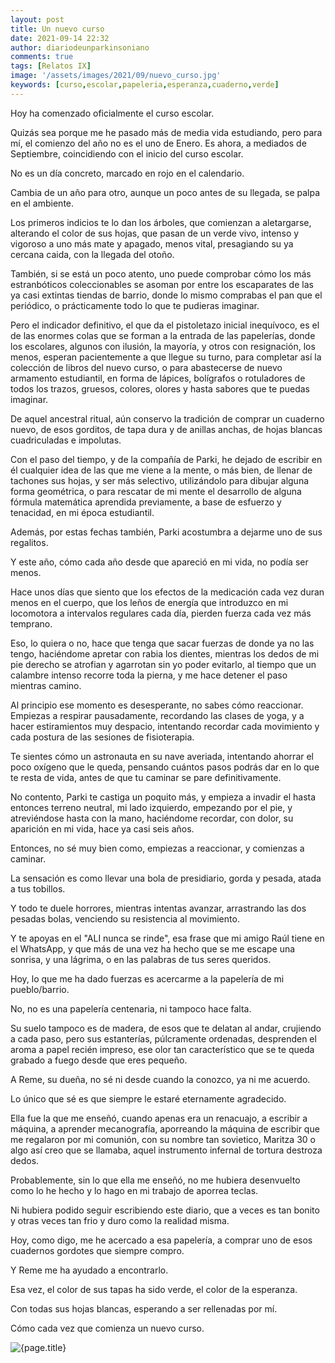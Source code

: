 ```yaml
---
layout: post
title: Un nuevo curso
date: 2021-09-14 22:32
author: diariodeunparkinsoniano
comments: true
tags: [Relatos IX]
image: '/assets/images/2021/09/nuevo_curso.jpg'
keywords: [curso,escolar,papeleria,esperanza,cuaderno,verde]
---
```

Hoy ha comenzado oficialmente el curso escolar.

Quizás sea porque me he pasado más de media vida estudiando, pero para mí, el comienzo del año no es el uno de Enero. Es ahora, a mediados de Septiembre, coincidiendo con el inicio del curso escolar.

No es un día concreto, marcado en rojo en el calendario.

Cambia de un año para otro, aunque un poco antes de su llegada, se palpa en el ambiente.

Los primeros indicios te lo dan los árboles, que comienzan a aletargarse, alterando el color de sus hojas, que pasan de un verde vivo, intenso y vigoroso a uno más mate y apagado, menos vital, presagiando su ya cercana caida, con la llegada del otoño.

También, si se está un poco atento, uno puede comprobar cómo los más estranbóticos coleccionables se asoman por entre los escaparates de las ya casi extintas tiendas de barrio, donde lo mismo comprabas el pan que el periódico, o prácticamente todo lo que te pudieras imaginar.

Pero el indicador definitivo, el que da el pistoletazo inicial inequívoco, es el de las enormes colas que se forman a la entrada de las papelerías, donde los escolares, algunos con ilusión, la mayoría, y otros con resignación, los menos, esperan pacientemente a que llegue su turno, para completar así la colección de libros del nuevo curso, o para abastecerse de nuevo armamento estudiantil, en forma de lápices, bolígrafos o rotuladores de todos los trazos, gruesos, colores, olores y hasta sabores que te puedas imaginar.

De aquel ancestral ritual, aún conservo la tradición de comprar un cuaderno nuevo, de esos gorditos, de tapa dura y de anillas anchas, de hojas blancas cuadriculadas e impolutas.

Con el paso del tiempo, y de la compañía de Parki, he dejado de escribir en él cualquier idea de las que me viene a la mente, o más bien, de llenar de tachones sus hojas, y ser más selectivo, utilizándolo para dibujar alguna forma geométrica, o para rescatar de mi mente el desarrollo de alguna fórmula matemática aprendida previamente, a base de esfuerzo y tenacidad, en mi época estudiantil.

Además, por estas fechas también, Parki acostumbra a dejarme uno de sus regalitos.

Y este año, cómo cada año desde que apareció en mi vida, no podía ser menos.

Hace unos días que siento que los efectos de la medicación cada vez duran menos en el cuerpo, que los leños de energía que introduzco en mi locomotora a intervalos regulares cada día, pierden fuerza cada vez más temprano.

Eso, lo quiera o no, hace que tenga que sacar fuerzas de donde ya no las tengo, haciéndome apretar con rabia los dientes, mientras los dedos de mi pie derecho se atrofian y agarrotan sin yo poder evitarlo, al tiempo que un calambre intenso recorre toda la pierna, y me hace detener el paso mientras camino.

Al principio ese momento es desesperante, no sabes cómo reaccionar.
Empiezas a respirar pausadamente, recordando las clases de yoga, y a hacer estiramientos muy despacio, intentando recordar cada movimiento y cada postura de las sesiones de fisioterapia.

Te sientes cómo un astronauta en su nave averiada, intentando ahorrar el poco oxígeno que le queda, pensando cuántos pasos podrás dar en lo que te resta de vida, antes de que tu caminar se pare definitivamente.

No contento, Parki te castiga un poquito más, y empieza a invadir el hasta entonces terreno neutral, mi lado izquierdo, empezando por el pie, y atreviéndose hasta con la mano, haciéndome recordar, con dolor, su aparición en mi vida, hace ya casi seis años.

Entonces, no sé muy bien como, empiezas a reaccionar, y comienzas a caminar.

La sensación es como llevar una bola de presidiario, gorda y pesada, atada a tus tobillos.

Y todo te duele horrores, mientras intentas avanzar, arrastrando las dos pesadas bolas, venciendo su resistencia al movimiento.

Y te apoyas en el "ALI nunca se rinde", esa frase que mi amigo Raúl tiene en el WhatsApp, y que más de una vez ha hecho que se me escape una sonrisa, y una lágrima, o en las palabras de tus seres queridos.

Hoy, lo que me ha dado fuerzas es acercarme a la papelería de mi pueblo/barrio.

No, no es una papelería centenaria, ni tampoco hace falta.

Su suelo tampoco es de madera, de esos que te delatan al andar, crujiendo a cada paso, pero sus estanterías, púlcramente ordenadas, desprenden el aroma a papel recién impreso, ese olor tan característico que se te queda grabado a fuego desde que eres pequeño.

A Reme, su dueña, no sé ni desde cuando la conozco, ya ni me acuerdo.

Lo único que sé es que siempre le estaré eternamente agradecido.

Ella fue la que me enseñó, cuando apenas era un renacuajo, a escribir a máquina, a aprender mecanografía, aporreando la máquina de escribir que me regalaron por mi comunión, con su nombre tan sovietico, Maritza 30 o algo así creo que se llamaba, aquel instrumento infernal de tortura destroza dedos.

Probablemente, sin lo que ella me enseñó, no me hubiera desenvuelto como lo he hecho y lo hago en mi trabajo de aporrea teclas.

Ni hubiera podido seguir escribiendo este diario, que a veces es tan bonito y otras veces tan frio y duro como la realidad misma.

Hoy, como digo, me he acercado a esa papelería, a comprar uno de esos cuadernos gordotes que siempre compro.

Y Reme me ha ayudado a encontrarlo.

Esa vez, el color de sus tapas ha sido verde, el color de la esperanza.

Con todas sus hojas blancas, esperando a ser rellenadas por mí.

Cómo cada vez que comienza un nuevo curso.





<img class="img-fluid"  src="{{page.image}}" alt="{page.title}" />
